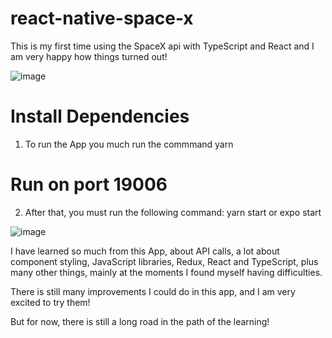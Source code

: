 # react-native-space-x
This is my first time using the SpaceX api with TypeScript and React and I am very happy how things turned out! 

![image](https://user-images.githubusercontent.com/85197053/183550397-2ca0518e-fdf4-4231-a911-a6812b668f9f.png)

# Install Dependencies
1. To run the App you much run the commmand yarn

# Run on port 19006
2. After that, you must run the following command: yarn start or expo start

![image](https://user-images.githubusercontent.com/85197053/183550654-99370747-13ea-4e1a-9a86-7dc28680b668.png)

I have learned so much from this App, about API calls, a lot about component styling, JavaScript libraries, Redux, React and TypeScript, 
plus many other things, mainly at the moments I found myself having difficulties. 

There is still many improvements I could do in this app, and I am very excited to try them! 

But for now, there is still a long road in the path of the learning!
